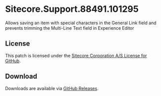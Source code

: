 # Sitecore.Support.88491.101295
Allows saving an item with special characters in the General Link field and prevents trimming the Multi-Line Text field in Experience Editor

## License  
This patch is licensed under the [Sitecore Corporation A/S License for GitHub](https://github.com/sitecoresupport/Sitecore.Support.88491.101295/blob/master/LICENSE).  

## Download  
Downloads are available via [GitHub Releases](https://github.com/sitecoresupport/Sitecore.Support.88491.101295/releases).  
